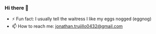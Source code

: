 ### Hi there 👋
- ⚡ Fun fact: I usually tell the waitress I like my eggs nogged (eggnog) 
- 📫 How to reach me: jonathan.trujillo0432@gmail.com
<!--
**stormyy00/stormyy00** is a ✨ _special_ ✨ repository because its `README.md` (this file) appears on your GitHub profile.

Here are some ideas to get you started:

- 🔭 I’m currently working on ...
- 🌱 I’m currently learning ...
- 👯 I’m looking to collaborate on ...
- 🤔 I’m looking for help with ...
- 💬 Ask me about ...
- 📫 How to reach me: ...
- 😄 Pronouns: ...
- ⚡ Fun fact: ...
-->
